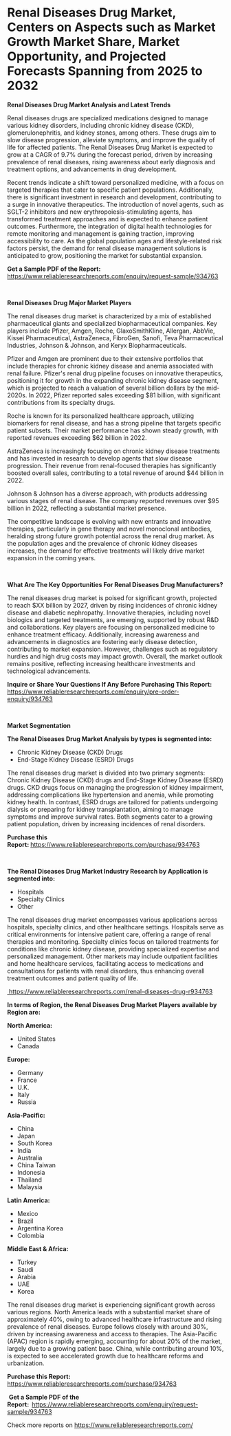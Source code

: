 <p><h1>Renal Diseases Drug Market, Centers on Aspects such as Market Growth Market Share, Market Opportunity, and Projected Forecasts Spanning from 2025 to 2032</h1></p><p><strong>Renal Diseases Drug Market Analysis and Latest Trends</strong></p>
<p><p>Renal diseases drugs are specialized medications designed to manage various kidney disorders, including chronic kidney disease (CKD), glomerulonephritis, and kidney stones, among others. These drugs aim to slow disease progression, alleviate symptoms, and improve the quality of life for affected patients. The Renal Diseases Drug Market is expected to grow at a CAGR of 9.7% during the forecast period, driven by increasing prevalence of renal diseases, rising awareness about early diagnosis and treatment options, and advancements in drug development.</p><p>Recent trends indicate a shift toward personalized medicine, with a focus on targeted therapies that cater to specific patient populations. Additionally, there is significant investment in research and development, contributing to a surge in innovative therapeutics. The introduction of novel agents, such as SGLT-2 inhibitors and new erythropoiesis-stimulating agents, has transformed treatment approaches and is expected to enhance patient outcomes. Furthermore, the integration of digital health technologies for remote monitoring and management is gaining traction, improving accessibility to care. As the global population ages and lifestyle-related risk factors persist, the demand for renal disease management solutions is anticipated to grow, positioning the market for substantial expansion.</p></p>
<p><strong>Get a Sample PDF of the Report:&nbsp;</strong> <a href="https://www.reliableresearchreports.com/enquiry/request-sample/934763?utm_campaign=2734&utm_medium=2&utm_source=Github&utm_content=ia&utm_term=07032025&utm_id=renal-diseases-drug">https://www.reliableresearchreports.com/enquiry/request-sample/934763</a></p>
<p>&nbsp;</p>
<p><strong>Renal Diseases Drug Major Market Players</strong></p>
<p><p>The renal diseases drug market is characterized by a mix of established pharmaceutical giants and specialized biopharmaceutical companies. Key players include Pfizer, Amgen, Roche, GlaxoSmithKline, Allergan, AbbVie, Kissei Pharmaceutical, AstraZeneca, FibroGen, Sanofi, Teva Pharmaceutical Industries, Johnson & Johnson, and Keryx Biopharmaceuticals.</p><p>Pfizer and Amgen are prominent due to their extensive portfolios that include therapies for chronic kidney disease and anemia associated with renal failure. Pfizer's renal drug pipeline focuses on innovative therapeutics, positioning it for growth in the expanding chronic kidney disease segment, which is projected to reach a valuation of several billion dollars by the mid-2020s. In 2022, Pfizer reported sales exceeding $81 billion, with significant contributions from its specialty drugs.</p><p>Roche is known for its personalized healthcare approach, utilizing biomarkers for renal disease, and has a strong pipeline that targets specific patient subsets. Their market performance has shown steady growth, with reported revenues exceeding $62 billion in 2022.</p><p>AstraZeneca is increasingly focusing on chronic kidney disease treatments and has invested in research to develop agents that slow disease progression. Their revenue from renal-focused therapies has significantly boosted overall sales, contributing to a total revenue of around $44 billion in 2022.</p><p>Johnson & Johnson has a diverse approach, with products addressing various stages of renal disease. The company reported revenues over $95 billion in 2022, reflecting a substantial market presence.</p><p>The competitive landscape is evolving with new entrants and innovative therapies, particularly in gene therapy and novel monoclonal antibodies, heralding strong future growth potential across the renal drug market. As the population ages and the prevalence of chronic kidney diseases increases, the demand for effective treatments will likely drive market expansion in the coming years.</p></p>
<p>&nbsp;</p>
<p><strong>What Are The Key Opportunities For Renal Diseases Drug Manufacturers?</strong></p>
<p><p>The renal diseases drug market is poised for significant growth, projected to reach $XX billion by 2027, driven by rising incidences of chronic kidney disease and diabetic nephropathy. Innovative therapies, including novel biologics and targeted treatments, are emerging, supported by robust R&D and collaborations. Key players are focusing on personalized medicine to enhance treatment efficacy. Additionally, increasing awareness and advancements in diagnostics are fostering early disease detection, contributing to market expansion. However, challenges such as regulatory hurdles and high drug costs may impact growth. Overall, the market outlook remains positive, reflecting increasing healthcare investments and technological advancements.</p></p>
<p><strong>Inquire or Share Your Questions If Any Before Purchasing This Report:</strong> <a href="https://www.reliableresearchreports.com/enquiry/pre-order-enquiry/934763?utm_campaign=2734&utm_medium=2&utm_source=Github&utm_content=ia&utm_term=07032025&utm_id=renal-diseases-drug">https://www.reliableresearchreports.com/enquiry/pre-order-enquiry/934763</a></p>
<p>&nbsp;</p>
<p><strong>Market Segmentation</strong></p>
<p><strong>The Renal Diseases Drug Market Analysis by types is segmented into:</strong></p>
<p><ul><li>Chronic Kidney Disease (CKD) Drugs</li><li>End-Stage Kidney Disease (ESRD) Drugs</li></ul></p>
<p><p>The renal diseases drug market is divided into two primary segments: Chronic Kidney Disease (CKD) drugs and End-Stage Kidney Disease (ESRD) drugs. CKD drugs focus on managing the progression of kidney impairment, addressing complications like hypertension and anemia, while promoting kidney health. In contrast, ESRD drugs are tailored for patients undergoing dialysis or preparing for kidney transplantation, aiming to manage symptoms and improve survival rates. Both segments cater to a growing patient population, driven by increasing incidences of renal disorders.</p></p>
<p><strong>Purchase this Report:&nbsp;</strong><a href="https://www.reliableresearchreports.com/purchase/934763?utm_campaign=2734&utm_medium=2&utm_source=Github&utm_content=ia&utm_term=07032025&utm_id=renal-diseases-drug">https://www.reliableresearchreports.com/purchase/934763</a></p>
<p>&nbsp;</p>
<p><strong>The Renal Diseases Drug Market Industry Research by Application is segmented into:</strong></p>
<p><ul><li>Hospitals</li><li>Specialty Clinics</li><li>Other</li></ul></p>
<p><p>The renal diseases drug market encompasses various applications across hospitals, specialty clinics, and other healthcare settings. Hospitals serve as critical environments for intensive patient care, offering a range of renal therapies and monitoring. Specialty clinics focus on tailored treatments for conditions like chronic kidney disease, providing specialized expertise and personalized management. Other markets may include outpatient facilities and home healthcare services, facilitating access to medications and consultations for patients with renal disorders, thus enhancing overall treatment outcomes and patient quality of life.</p></p>
<p><a href="https://www.reliableresearchreports.com/renal-diseases-drug-r934763?utm_campaign=2734&utm_medium=2&utm_source=Github&utm_content=ia&utm_term=07032025&utm_id=renal-diseases-drug">&nbsp;https://www.reliableresearchreports.com/renal-diseases-drug-r934763</a></p>
<p><strong>In terms of Region, the Renal Diseases Drug Market Players available by Region are:</strong></p>
<p>
    <p> <strong> North America: </strong>
        <ul>
            <li>United States</li>
            <li>Canada</li>
        </ul>
        </p> 
    <p> <strong> Europe: </strong>
        <ul>
            <li>Germany</li>
            <li>France</li>
            <li>U.K.</li>
            <li>Italy</li>
            <li>Russia</li>
        </ul>
        </p> 
    <p> <strong> Asia-Pacific: </strong>
        <ul>
            <li>China</li>
            <li>Japan</li>
            <li>South Korea</li>
            <li>India</li>
            <li>Australia</li>
            <li>China Taiwan</li>
            <li>Indonesia</li>
            <li>Thailand</li>
            <li>Malaysia</li>
        </ul>
        </p> 
    <p> <strong> Latin America: </strong>
        <ul>
            <li>Mexico</li>
            <li>Brazil</li>
            <li>Argentina Korea</li>
            <li>Colombia</li>
        </ul>
        </p> 
    <p> <strong> Middle East & Africa: </strong>
        <ul>
            <li>Turkey</li>
            <li>Saudi</li>
            <li>Arabia</li>
            <li>UAE</li>
            <li>Korea</li>
        </ul>
    </p>
    </p>
<p><p>The renal diseases drug market is experiencing significant growth across various regions. North America leads with a substantial market share of approximately 40%, owing to advanced healthcare infrastructure and rising prevalence of renal diseases. Europe follows closely with around 30%, driven by increasing awareness and access to therapies. The Asia-Pacific (APAC) region is rapidly emerging, accounting for about 20% of the market, largely due to a growing patient base. China, while contributing around 10%, is expected to see accelerated growth due to healthcare reforms and urbanization.</p></p>
<p><strong>Purchase this Report: </strong><a href="https://www.reliableresearchreports.com/purchase/934763?utm_campaign=2734&utm_medium=2&utm_source=Github&utm_content=ia&utm_term=07032025&utm_id=renal-diseases-drug">https://www.reliableresearchreports.com/purchase/934763</a></p>
<p>&nbsp;<strong>Get a Sample PDF of the Report:&nbsp;&nbsp;</strong><a href="https://www.reliableresearchreports.com/enquiry/request-sample/934763?utm_campaign=2734&utm_medium=2&utm_source=Github&utm_content=ia&utm_term=07032025&utm_id=renal-diseases-drug">https://www.reliableresearchreports.com/enquiry/request-sample/934763</a></p>
<p><strong></strong></p>
<p>Check more reports on <a href="https://www.reliableresearchreports.com/?utm_campaign=2734&utm_medium=2&utm_source=Github&utm_content=ia&utm_term=07032025&utm_id=renal-diseases-drug">https://www.reliableresearchreports.com/</a></p>